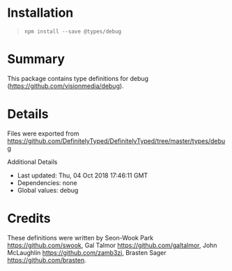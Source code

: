 # Installation
> `npm install --save @types/debug`

# Summary
This package contains type definitions for debug (https://github.com/visionmedia/debug).

# Details
Files were exported from https://github.com/DefinitelyTyped/DefinitelyTyped/tree/master/types/debug

Additional Details
 * Last updated: Thu, 04 Oct 2018 17:46:11 GMT
 * Dependencies: none
 * Global values: debug

# Credits
These definitions were written by Seon-Wook Park <https://github.com/swook>, Gal Talmor <https://github.com/galtalmor>, John McLaughlin <https://github.com/zamb3zi>, Brasten Sager <https://github.com/brasten>.
